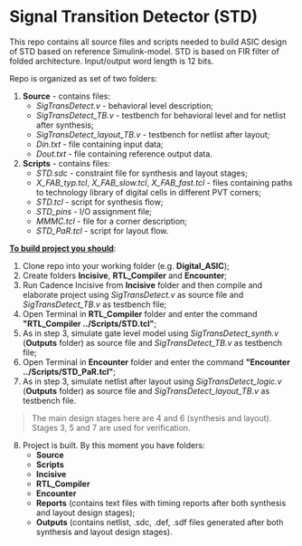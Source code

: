 # Signal Transition Detector (STD)

This repo contains all source files and scripts needed to build ASIC design of STD based on reference Simulink-model. STD is based on FIR filter of folded architecture. Input/output word length is 12 bits.

Repo is organized as set of two folders:
1. **Source** - contains files:
	- *SigTransDetect.v* - behavioral level description;
	- *SigTransDetect_TB.v* - testbench for behavioral level and for netlist after synthesis;
	- *SigTransDetect_layout_TB.v* - testbench for netlist after layout;
	- *Din.txt* - file containing input data;
	- *Dout.txt* - file containing reference output data.
2. **Scripts** - contains files:
	- *STD.sdc* - constraint file for synthesis and layout stages;
	- *X_FAB_typ.tcl*, *X_FAB_slow.tcl*, *X_FAB_fast.tcl* - files containing paths to technology library of digital cells in different PVT corners;
	- *STD.tcl* - script for synthesis flow;
	- *STD_pins* - I/O assignment file;
	- *MMMC.tcl* - file for a corner description;
	- *STD_PaR.tcl* - script for layout flow.

<u>**To build project you should**</u>:
1. Clone repo into your working folder (e.g. **Digital_ASIC**);
2. Create folders **Incisive**, **RTL_Compiler** and **Encounter**;
3. Run Cadence Incisive from **Incisive** folder and then compile and elaborate project using *SigTransDetect.v* as source file and *SigTransDetect_TB.v* as testbench file;
4. Open Terminal in **RTL_Compiler** folder and enter the command **"RTL_Compiler ../Scripts/STD.tcl"**;
5. As in step 3, simulate gate level model using *SigTransDetect_synth.v* (**Outputs** folder) as source file and *SigTransDetect_TB.v* as testbench file;
6. Open Terminal in **Encounter** folder and enter the command **"Encounter ../Scripts/STD_PaR.tcl"**;
7. As in step 3, simulate netlist after layout using *SigTransDetect_logic.v* (**Outputs** folder) as source file and *SigTransDetect_layout_TB.v* as testbench file.

> The main design stages here are 4 and 6 (synthesis and layout). Stages 3, 5 and 7 are used for verification.

8. Project is built. By this moment you have folders:
	- **Source**
	- **Scripts**
	- **Incisive**
	- **RTL_Compiler**
	- **Encounter**
	- **Reports** (contains text files with timing reports after both synthesis and layout design stages);
	- **Outputs** (contains netlist, .sdc, .def, .sdf files generated after both synthesis and layout design stages).
